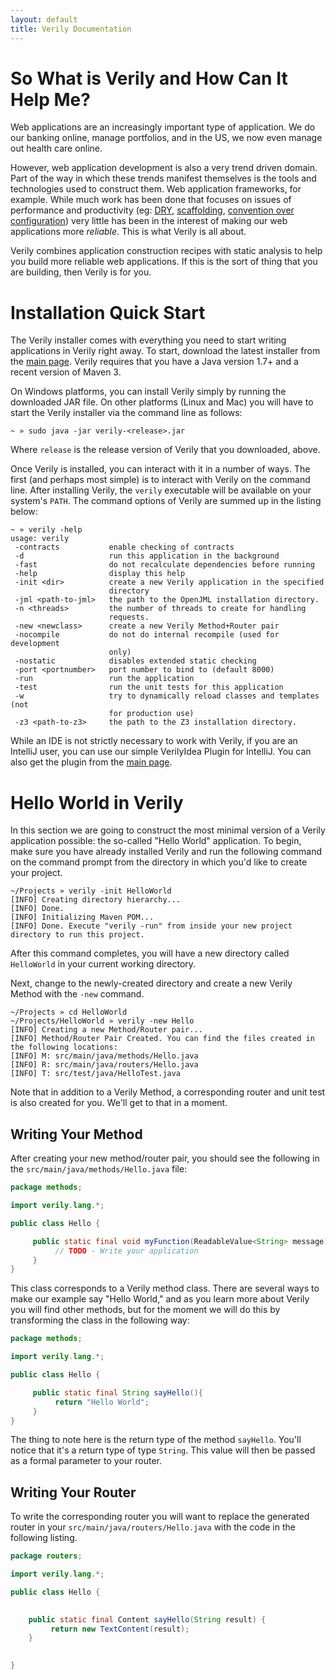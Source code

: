 ```yaml
---
layout: default
title: Verily Documentation
---
```


So What is Verily and How Can It Help Me?
========================================

Web applications are an increasingly important type of application. We do our banking online, manage portfolios, and in the US, we now even manage out health care online. 

However, web application development is also a very trend driven domain. Part of the way in which these trends manifest themselves is the tools and technologies used to construct them. Web application frameworks, for example. While much work has been done that focuses on issues of performance and productivity (eg: [DRY](http://en.wikipedia.org/wiki/Don't_repeat_yourself), [scaffolding](http://en.wikipedia.org/wiki/Scaffold_(programming)), [convention over configuration](http://en.wikipedia.org/wiki/Convention_over_configuration)) very little has been in the interest of making our web applications more *reliable*. This is what Verily is all about. 

Verily combines application construction recipes with static analysis to help you build more reliable web applications. If this is the sort of thing that you are building, then Verily is for you. 


Installation Quick Start 
========================

The Verily installer comes with everything you need to start writing applications in Verily right away. To start, download the latest installer from the [main page](/). Verily requires that you have a Java version 1.7+ and a recent version of Maven 3. 

On Windows platforms, you can install Verily simply by running the downloaded JAR file. On other platforms (Linux and Mac) you will have to start the Verily installer via the command line as follows:

~~~ shell
~ » sudo java -jar verily-<release>.jar
~~~

Where `release` is the release version of Verily that you downloaded, above.

Once Verily is installed, you can interact with it in a number of ways. The first (and perhaps most simple) is to interact with Verily on the command line. After installing Verily, the `verily` executable will be available on your system's `PATH`. The command options of Verily are summed up in the listing below:

~~~ shell
~ » verily -help                                                                                                               
usage: verily
 -contracts           enable checking of contracts
 -d                   run this application in the background
 -fast                do not recalculate dependencies before running
 -help                display this help
 -init <dir>          create a new Verily application in the specified
                      directory
 -jml <path-to-jml>   the path to the OpenJML installation directory.
 -n <threads>         the number of threads to create for handling
                      requests.
 -new <newclass>      create a new Verily Method+Router pair
 -nocompile           do not do internal recompile (used for development
                      only)
 -nostatic            disables extended static checking
 -port <portnumber>   port number to bind to (default 8000)
 -run                 run the application
 -test                run the unit tests for this application
 -w                   try to dynamically reload classes and templates (not
                      for production use)
 -z3 <path-to-z3>     the path to the Z3 installation directory.
~~~

While an IDE is not strictly necessary to work with Verily, if you are an IntelliJ user, you can use our simple VerilyIdea Plugin for IntelliJ. You can also get the plugin from the [main page](/). 


Hello World in Verily
=====================

In this section we are going to construct the most minimal version of a Verily application possible: the so-called "Hello World" application. To begin, make sure you have already installed Verily and run the following command on the command prompt from the directory in which you'd like to create your project.

~~~ shell
~/Projects » verily -init HelloWorld                                                                                           
[INFO] Creating directory hierarchy...
[INFO] Done.
[INFO] Initializing Maven POM...
[INFO] Done. Execute "verily -run" from inside your new project directory to run this project.
~~~

After this command completes, you will have a new directory called `HelloWorld` in your current working directory. 

Next, change to the newly-created directory and create a new Verily Method with the `-new` command. 

~~~ shell 
~/Projects » cd HelloWorld 
~/Projects/HelloWorld » verily -new Hello                                                                                      
[INFO] Creating a new Method/Router pair...
[INFO] Method/Router Pair Created. You can find the files created in the following locations:
[INFO] M: src/main/java/methods/Hello.java
[INFO] R: src/main/java/routers/Hello.java
[INFO] T: src/test/java/HelloTest.java
~~~

Note that in addition to a Verily Method, a corresponding router and unit test is also created for you. We'll get to that in a moment. 

Writing Your Method
-------------------

After creating your new method/router pair, you should see the following in the `src/main/java/methods/Hello.java` file: 

~~~ java
package methods;

import verily.lang.*;

public class Hello {

     public static final void myFunction(ReadableValue<String> message){
          // TODO - Write your application
     }
}
~~~
 
This class corresponds to a Verily method class. There are several ways to make our example say "Hello World," and as you learn more about Verily you will find other methods, but for the moment we will do this by transforming the class in the following way:

~~~ java
package methods;

import verily.lang.*;

public class Hello {

     public static final String sayHello(){
	      return "Hello World";
     }
}
~~~

The thing to note here is the return type of the method `sayHello`. You'll notice that it's a return type of type `String`. This value will then be passed as a formal parameter to your router.

Writing Your Router
-------------------

To write the corresponding router you will want to replace the generated router in your `src/main/java/routers/Hello.java` with the code in the following listing. 

~~~ java
package routers;

import verily.lang.*;

public class Hello {
    

    public static final Content sayHello(String result) {
	     return new TextContent(result);
    }
    

}
~~~


